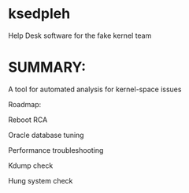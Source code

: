 # ksedpleh
Help Desk software for the fake kernel team

SUMMARY:
========

A tool for automated analysis for kernel-space issues

Roadmap:

Reboot RCA

Oracle database tuning 

Performance troubleshooting

Kdump check

Hung system check




